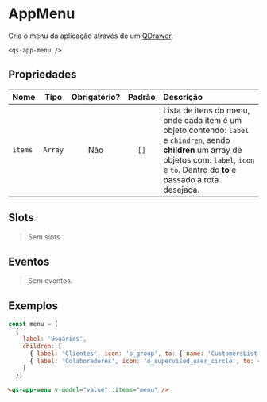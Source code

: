 # AppMenu

Cria o menu da aplicação através de um [QDrawer](https://quasar.dev/layout/drawer).

```
<qs-app-menu />
```

## Propriedades

| Nome | Tipo | Obrigatório? | Padrão | Descrição |
|:-|:-:|:-:|:-:|:-|
| `items` | `Array` | Não | `[]` | Lista de itens do menu, onde cada item é um objeto contendo: `label` e `chindren`, sendo **children** um array de objetos com: `label`, `icon` e `to`. Dentro do **to** é passado a rota desejada. |

## Slots

> Sem slots.

## Eventos

> Sem eventos.

## Exemplos

```js
const menu = [
  {
    label: 'Usuários',
    children: [
      { label: 'Clientes', icon: 'o_group', to: { name: 'CustomersList' } },
      { label: 'Colaboradores', icon: 'o_supervised_user_circle', to: { name: 'EmployeesList' } }
    ]
  }]
```

```html
<qs-app-menu v-model="value" :items="menu" />
```